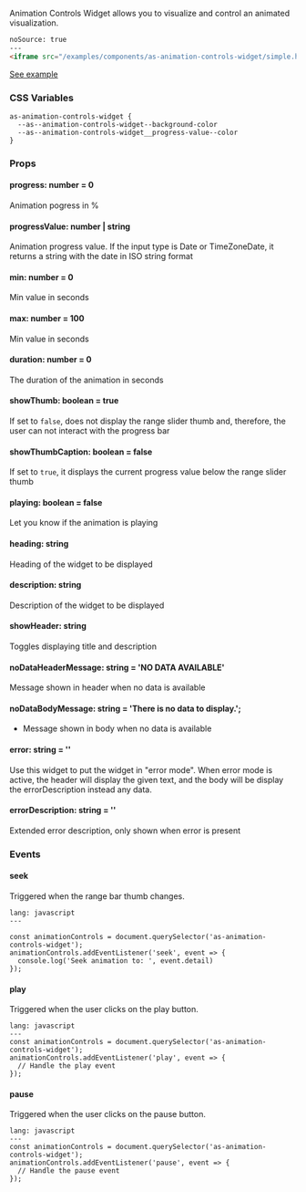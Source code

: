 Animation Controls Widget allows you to visualize and control an animated visualization.

```html
noSource: true
---
<iframe src="/examples/components/as-animation-controls-widget/simple.html" style="width: 100%; height: 300px;">
```

[See example](/developers/airship/examples/#example-animation-controls-widget)

### CSS Variables

```
as-animation-controls-widget {
  --as--animation-controls-widget--background-color
  --as--animation-controls-widget__progress-value--color
}
```

### Props

#### **progress**: number = 0

Animation pogress in %

#### **progressValue**: number | string

Animation progress value. If the input type is Date or TimeZoneDate, it returns a string with the date in ISO string format

#### **min**: number = 0

Min value in seconds

#### **max**: number = 100

Min value in seconds

#### **duration**: number = 0

The duration of the animation in seconds

#### **showThumb**: boolean = true

If set to `false`, does not display the range slider thumb and, therefore, the user can not interact with the progress bar

#### **showThumbCaption**: boolean = false

If set to `true`, it displays the current progress value below the range slider thumb

#### **playing**: boolean = false

Let you know if the animation is playing

#### **heading**: string

Heading of the widget to be displayed

#### **description**: string

Description of the widget to be displayed

#### **showHeader**: string

Toggles displaying title and description

#### **noDataHeaderMessage**: string = 'NO DATA AVAILABLE'

Message shown in header when no data is available

#### **noDataBodyMessage**: string = 'There is no data to display.';

* Message shown in body when no data is available

#### **error**: string = ''

Use this widget to put the widget in "error mode". When error mode is active, the header will display the given text, and the body will be display the errorDescription instead any data.

#### errorDescription: string = ''

Extended error description, only shown when error is present

### Events

#### **seek**

Triggered when the range bar thumb changes.

```code
lang: javascript
---

const animationControls = document.querySelector('as-animation-controls-widget');
animationControls.addEventListener('seek', event => {
  console.log('Seek animation to: ', event.detail)
});
```

#### **play**

Triggered when the user clicks on the play button.

```code
lang: javascript
---
const animationControls = document.querySelector('as-animation-controls-widget');
animationControls.addEventListener('play', event => {
  // Handle the play event
});
```

#### **pause**

Triggered when the user clicks on the pause button.

```code
lang: javascript
---
const animationControls = document.querySelector('as-animation-controls-widget');
animationControls.addEventListener('pause', event => {
  // Handle the pause event
});
```